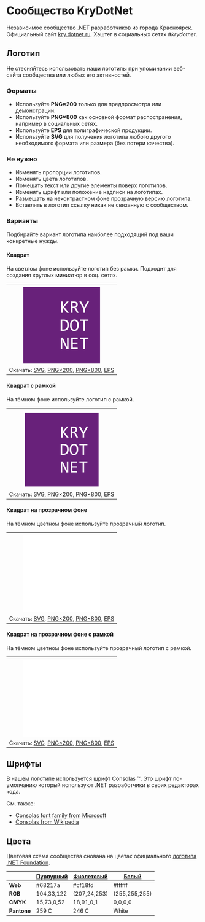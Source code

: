 ﻿# Сообщество KryDotNet

Независимое сообщество .NET разработчиков из города Красноярск. Официальный сайт [kry.dotnet.ru](https://kry.dotnet.ru/). Хэштег в социальных сетях _#krydotnet_.

## Логотип

Не стесняйтесь использовать наши логотипы при упоминании веб-сайта сообщества или любых его активностей.

### Форматы

- Используйте **PNG×200** только для предпросмотра или демонстрации.
- Используйте **PNG×800** как основной формат распостранения, например в социальных сетях.
- Используйте **EPS** для полиграфической продукции.
- Используйте **SVG** для получения логотипа любого другого необходимого формата или размера (без потери качества).

### Не нужно

- Изменять пропорции логотипов.
- Изменять цвета логотипов.
- Помещать текст или другие элементы поверх логотипов.
- Изменять шрифт или положение надписи на логотипах.
- Размещать на неконтрастном фоне прозрачную версию логотипа.
- Вставлять в логотип ссылку никак не связанную с сообществом.

### Варианты

Подбирайте вариант логотипа наиболее подходящий под ваши конкретные нужды.

#### Квадрат

На светлом фоне используйте логотип без рамки. Подходит для создания круглых миниатюр в соц. сетях.

|       |
| :---: |
|       |
| ![Квадратный логотип KryDotNet](krydotnet-logo-squared-200.png) |
| Скачать: [SVG](https://raw.githubusercontent.com/kulakovt/SpbDotNet/master/Logo/Kry/krydotnet-logo-squared.svg), [PNG×200](https://raw.githubusercontent.com/kulakovt/SpbDotNet/master/Logo/Kry/krydotnet-logo-squared-200.png), [PNG×800](https://raw.githubusercontent.com/kulakovt/SpbDotNet/master/Logo/Kry/krydotnet-logo-squared-800.png), [EPS](https://raw.githubusercontent.com/kulakovt/SpbDotNet/master/Logo/Kry/krydotnet-logo-squared.eps) |

#### Квадрат с рамкой

На тёмном фоне используйте логотип с рамкой.

|       |
| :---: |
|       |
| ![Квадратный логотип KryDotNet с рамкой](krydotnet-logo-squared-bordered-200.png) |
| Скачать: [SVG](https://raw.githubusercontent.com/kulakovt/SpbDotNet/master/Logo/Kry/krydotnet-logo-squared-bordered.svg), [PNG×200](https://raw.githubusercontent.com/kulakovt/SpbDotNet/master/Logo/Kry/krydotnet-logo-squared-bordered-200.png), [PNG×800](https://raw.githubusercontent.com/kulakovt/SpbDotNet/master/Logo/Kry/krydotnet-logo-squared-bordered-800.png), [EPS](https://raw.githubusercontent.com/kulakovt/SpbDotNet/master/Logo/Kry/krydotnet-logo-squared-bordered.eps) |

#### Квадрат на прозрачном фоне

На тёмном цветном фоне используйте прозрачный логотип.

|       |
| :---: |
|       |
| ![Квадратный прозрачный логотип KryDotNet](krydotnet-logo-squared-white-200.png) |
| Скачать: [SVG](https://raw.githubusercontent.com/kulakovt/SpbDotNet/master/Logo/Kry/krydotnet-logo-squared-white.svg), [PNG×200](https://raw.githubusercontent.com/kulakovt/SpbDotNet/master/Logo/Kry/krydotnet-logo-squared-white-200.png), [PNG×800](https://raw.githubusercontent.com/kulakovt/SpbDotNet/master/Logo/Kry/krydotnet-logo-squared-white-800.png), [EPS](https://raw.githubusercontent.com/kulakovt/SpbDotNet/master/Logo/Kry/krydotnet-logo-squared-white.eps) |

#### Квадрат на прозрачном фоне с рамкой

На тёмном цветном фоне используйте прозрачный логотип с рамкой.

|       |
| :---: |
|       |
| ![Квадратный прозрачный логотип KryDotNet с рамкой](krydotnet-logo-squared-white-bordered-200.png) |
| Скачать: [SVG](https://raw.githubusercontent.com/kulakovt/SpbDotNet/master/Logo/Kry/krydotnet-logo-squared-white-bordered.svg), [PNG×200](https://raw.githubusercontent.com/kulakovt/SpbDotNet/master/Logo/Kry/krydotnet-logo-squared-white-bordered-200.png), [PNG×800](https://raw.githubusercontent.com/kulakovt/SpbDotNet/master/Logo/Kry/krydotnet-logo-squared-white-bordered-800.png), [EPS](https://raw.githubusercontent.com/kulakovt/SpbDotNet/master/Logo/Kry/krydotnet-logo-squared-white-bordered.eps) |

## Шрифты

В нашем логотипе используется шрифт Consolas ™. Это шрифт по-умолчанию который используют .NET разработчики в своих редакторах кода.

См. также:

- [Consolas font family from Microsoft](https://docs.microsoft.com/en-us/typography/font-list/consolas)
- [Consolas from Wikipedia](https://en.wikipedia.org/wiki/Consolas)

## Цвета

Цветовая схема сообщества снована на цветах официального [логотипа .NET Foundation](https://github.com/dotnet/swag/tree/master/logo).

|             | [Пурпурный](https://www.color-hex.com/color/68217a) | [Фиолетовый](https://www.color-hex.com/color/cf18fd) | [Белый](https://www.color-hex.com/color/ffffff) |
| ----------- | --------------------------------------------------- | ---------------------------------------------------- | ----------------------------------------------- |
| **Web**     | #68217a                                             | #cf18fd                                              | #ffffff                                         |
| **RGB**     | 104,33,122                                          | (207,24,253)                                         | (255,255,255)                                   |
| **CMYK**    | 15,73,0,52                                          | 18,91,0,1                                            | 0,0,0,0                                         |
| **Pantone** | 259 C                                               | 246 C                                                | White                                           |

